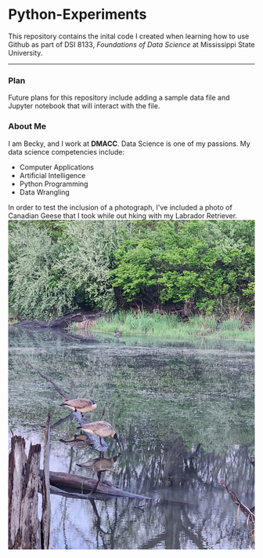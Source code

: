 # Python-Experiments

This repository contains the inital code I created when learning how to use Github as part of DSI 8133, *Foundations of Data Science* at Mississippi State University.

---

### Plan

Future plans for this repository include adding a sample data file and Jupyter notebook that will interact with the file.

### About Me

I am Becky, and I work at **DMACC**. Data Science is one of my passions.
My data science competencies include:
-   Computer Applications
-   Artificial Intelligence
-   Python Programming
-   Data Wrangling

In order to test the inclusion of a photograph, I've included a photo of Canadian Geese that I took while out hking with my Labrador Retriever.
	![alt text](20250502_201410.jpg)
